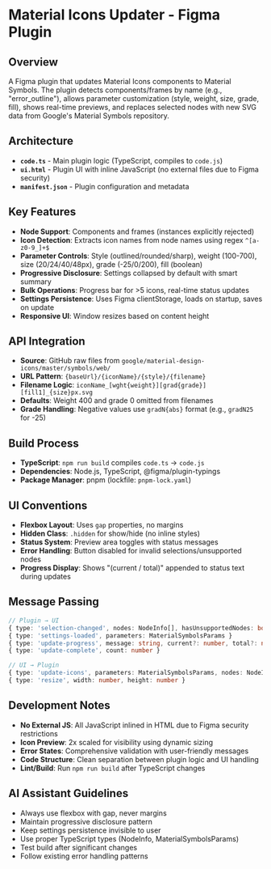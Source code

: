 # Material Icons Updater - Figma Plugin

## Overview
A Figma plugin that updates Material Icons components to Material Symbols. The plugin detects components/frames by name (e.g., "error_outline"), allows parameter customization (style, weight, size, grade, fill), shows real-time previews, and replaces selected nodes with new SVG data from Google's Material Symbols repository.

## Architecture
- **`code.ts`** - Main plugin logic (TypeScript, compiles to `code.js`)
- **`ui.html`** - Plugin UI with inline JavaScript (no external files due to Figma security)
- **`manifest.json`** - Plugin configuration and metadata

## Key Features
- **Node Support**: Components and frames (instances explicitly rejected)
- **Icon Detection**: Extracts icon names from node names using regex `^[a-z0-9_]+$`
- **Parameter Controls**: Style (outlined/rounded/sharp), weight (100-700), size (20/24/40/48px), grade (-25/0/200), fill (boolean)
- **Progressive Disclosure**: Settings collapsed by default with smart summary
- **Bulk Operations**: Progress bar for >5 icons, real-time status updates
- **Settings Persistence**: Uses Figma clientStorage, loads on startup, saves on update
- **Responsive UI**: Window resizes based on content height

## API Integration
- **Source**: GitHub raw files from `google/material-design-icons/master/symbols/web/`
- **URL Pattern**: `{baseUrl}/{iconName}/{style}/{filename}`
- **Filename Logic**: `iconName_[wght{weight}][grad{grade}][fill1]_{size}px.svg`
- **Defaults**: Weight 400 and grade 0 omitted from filenames
- **Grade Handling**: Negative values use `gradN{abs}` format (e.g., `gradN25` for -25)

## Build Process
- **TypeScript**: `npm run build` compiles `code.ts` → `code.js`
- **Dependencies**: Node.js, TypeScript, @figma/plugin-typings
- **Package Manager**: pnpm (lockfile: `pnpm-lock.yaml`)

## UI Conventions
- **Flexbox Layout**: Uses `gap` properties, no margins
- **Hidden Class**: `.hidden` for show/hide (no inline styles)
- **Status System**: Preview area toggles with status messages
- **Error Handling**: Button disabled for invalid selections/unsupported nodes
- **Progress Display**: Shows "(current / total)" appended to status text during updates

## Message Passing
```typescript
// Plugin → UI
{ type: 'selection-changed', nodes: NodeInfo[], hasUnsupportedNodes: boolean }
{ type: 'settings-loaded', parameters: MaterialSymbolsParams }
{ type: 'update-progress', message: string, current?: number, total?: number }
{ type: 'update-complete', count: number }

// UI → Plugin  
{ type: 'update-icons', parameters: MaterialSymbolsParams, nodes: NodeInfo[] }
{ type: 'resize', width: number, height: number }
```

## Development Notes
- **No External JS**: All JavaScript inlined in HTML due to Figma security restrictions
- **Icon Preview**: 2x scaled for visibility using dynamic sizing
- **Error States**: Comprehensive validation with user-friendly messages
- **Code Structure**: Clean separation between plugin logic and UI handling
- **Lint/Build**: Run `npm run build` after TypeScript changes

## AI Assistant Guidelines
- Always use flexbox with gap, never margins
- Maintain progressive disclosure pattern
- Keep settings persistence invisible to user
- Use proper TypeScript types (NodeInfo, MaterialSymbolsParams)  
- Test build after significant changes
- Follow existing error handling patterns
